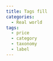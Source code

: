 ```yaml
---
title: Tags fill
categories:
  - Real world
tags:
  - price
  - category
  - taxonomy
  - label
---
```

